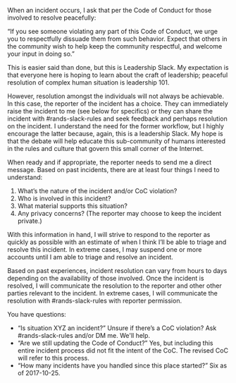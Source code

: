When an incident occurs, I ask that per the Code of Conduct for those involved to resolve peacefully:

“If you see someone violating any part of this Code of Conduct, we urge you to respectfully dissuade them from such behavior. Expect that others in the community wish to help keep the community respectful, and welcome your input in doing so.”

This is easier said than done, but this is Leadership Slack. My expectation is that everyone here is hoping to learn about the craft of leadership; peaceful resolution of complex human situation is leadership 101.

However, resolution amongst the individuals will not always be achievable. In this case, the reporter of the incident has a choice. They can immediately raise the incident to me (see below for specifics) or they can share the incident with #rands-slack-rules and seek feedback and perhaps resolution on the incident. I understand the need for the former workflow, but I highly encourage the latter because, again, this is a leadership Slack. My hope is that the debate will help educate this sub-community of humans interested in the rules and culture that govern this small corner of the Internet. 

When ready and if appropriate, the reporter needs to send me a direct message. Based on past incidents, there are at least four things I need to understand:

1. What’s the nature of the incident and/or CoC violation? 
2. Who is involved in this incident?
3. What material supports this situation?
4. Any privacy concerns? (The reporter may choose to keep the incident private.)

With this information in hand, I will strive to respond to the reporter as quickly as possible with an estimate of when I think I’ll be able to triage and resolve this incident. In extreme cases, I may suspend one or more accounts until I am able to triage and resolve an incident. 

Based on past experiences, incident resolution can vary from hours to days depending on the availability of those involved. Once the incident is resolved, I will communicate the resolution to the reporter and other other parties relevant to the incident. In extreme cases, I will communicate the resolution with #rands-slack-rules with reporter permission.

You have questions:

- “Is situation XYZ an incident?” Unsure if there’s a CoC violation? Ask #rands-slack-rules and/or DM me. We'll help.
- “Are we still updating the Code of Conduct?” Yes, but including this entire incident process did not fit the intent of the CoC. The revised CoC will refer to this process. 
- “How many incidents have you handled since this place started?” Six as of 2017-10-25.
